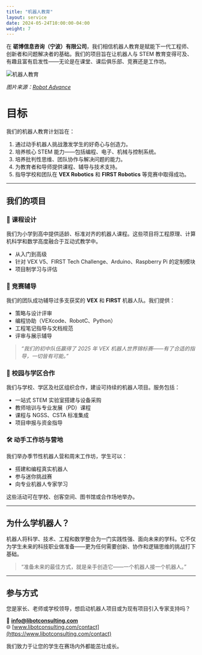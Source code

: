 ```yaml
---
title: "机器人教育"
layout: service
date: 2024-05-24T10:00:00-04:00
weight: 7
---
```


在 **砺博信息咨询（宁波）有限公司**，我们相信机器人教育是赋能下一代工程师、创新者和问题解决者的基础。我们的项目旨在让机器人与 STEM 教育变得可及、有趣且富有启发性——无论是在课堂、课后俱乐部、竞赛还是工作坊。

![机器人教育](https://www.robot-advance.com/userfiles/www.robot-advance.com/images/robot-aducatif-classe.png)

*图片来源：[Robot Advance](https://www.robot-advance.com/EN/actualite-educational-robots-in-schools-for-which-skills-198.htm)*

# 目标

我们的机器人教育计划旨在：

1. 通过动手机器人挑战激发学生的好奇心与创造力。  
2. 培养核心 STEM 能力——包括编程、电子、机械与控制系统。  
3. 培养批判性思维、团队协作与解决问题的能力。  
4. 为教育者和导师提供课程、辅导与技术支持。  
5. 指导学校和团队在 **VEX Robotics** 和 **FIRST Robotics** 等竞赛中取得成功。

---

## 我们的项目

### 🤖 课程设计

我们为小学到高中提供适龄、标准对齐的机器人课程。这些项目将工程原理、计算机科学和数学高度融合于互动式教学中。

- 从入门到高级  
- 针对 VEX V5、FIRST Tech Challenge、Arduino、Raspberry Pi 的定制模块  
- 项目制学习与评估  

### 🤖 竞赛辅导

我们的团队成功辅导过多支获奖的 **VEX** 和 **FIRST** 机器人队。我们提供：

- 策略与设计评审  
- 编程协助（VEXcode、RobotC、Python）  
- 工程笔记指导与文档规范  
- 评审与展示辅导  

> *“我们的初中队伍赢得了 2025 年 VEX 机器人世界锦标赛——有了合适的指导，一切皆有可能。”*

### 🏫 校园与学区合作

我们与学校、学区及社区组织合作，建设可持续的机器人项目。服务包括：

- 一站式 STEM 实验室搭建与设备采购  
- 教师培训与专业发展（PD）课程  
- 课程与 NGSS、CSTA 标准集成  
- 项目申报与资金指导  

### 🛠 动手工作坊与营地

我们举办季节性机器人营和周末工作坊，学生可以：

- 搭建和编程真实机器人  
- 参与迷你挑战赛  
- 向专业机器人专家学习  

这些活动可在学校、创客空间、图书馆或合作场地举办。

---

## 为什么学机器人？

机器人将科学、技术、工程和数学整合为一门实践性强、面向未来的学科。它不仅为学生未来的科技职业做准备——更为任何需要创新、协作和逻辑思维的挑战打下基础。

> “准备未来的最佳方式，就是亲手创造它——一个机器人接一个机器人。”

---

## 参与方式

您是家长、老师或学校领导，想启动机器人项目或为现有项目引入专家支持吗？

📧 **info@libotconsulting.com**  
🌐 [www.libotconsulting.com/contact](https://www.libotconsulting.com/contact)

我们致力于让您的学生在赛场内外都能茁壮成长。

